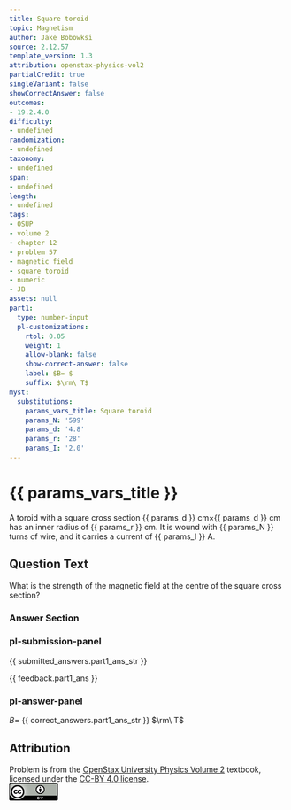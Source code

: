 ```yaml
---
title: Square toroid
topic: Magnetism
author: Jake Bobowksi
source: 2.12.57
template_version: 1.3
attribution: openstax-physics-vol2
partialCredit: true
singleVariant: false
showCorrectAnswer: false
outcomes:
- 19.2.4.0
difficulty:
- undefined
randomization:
- undefined
taxonomy:
- undefined
span:
- undefined
length:
- undefined
tags:
- OSUP
- volume 2
- chapter 12
- problem 57
- magnetic field
- square toroid
- numeric
- JB
assets: null
part1:
  type: number-input
  pl-customizations:
    rtol: 0.05
    weight: 1
    allow-blank: false
    show-correct-answer: false
    label: $B= $
    suffix: $\rm\ T$
myst:
  substitutions:
    params_vars_title: Square toroid
    params_N: '599'
    params_d: '4.8'
    params_r: '28'
    params_I: '2.0'
---
```

# {{ params_vars_title }}
A toroid with a square cross section {{ params_d }}$\textrm{ cm}\times${{ params_d }}$\textrm{ cm}$ has an inner radius of {{ params_r }}$\textrm{ cm}$.
It is wound with {{ params_N }} turns of wire, and it carries a current of {{ params_I }}$\textrm{ A}$.

## Question Text

What is the strength of the magnetic field at the centre of the square cross section?

### Answer Section

### pl-submission-panel

{{ submitted_answers.part1_ans_str }}

{{ feedback.part1_ans }}

### pl-answer-panel

$B=$ {{ correct_answers.part1_ans_str }} $\rm\ T$

## Attribution

Problem is from the [OpenStax University Physics Volume 2](https://openstax.org/details/books/university-physics-volume-2) textbook, licensed under the [CC-BY 4.0 license](https://creativecommons.org/licenses/by/4.0/).<br>![Image representing the Creative Commons 4.0 BY license.](https://raw.githubusercontent.com/firasm/bits/master/by.png)